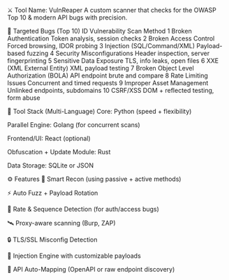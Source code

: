 ⚔️ Tool Name: VulnReaper
A custom scanner that checks for the OWASP Top 10 & modern API bugs with precision.

🎯 Targeted Bugs (Top 10)
ID	Vulnerability	Scan Method
1	Broken Authentication	Token analysis, session checks
2	Broken Access Control	Forced browsing, IDOR probing
3	Injection (SQL/Command/XML)	Payload-based fuzzing
4	Security Misconfigurations	Header inspection, server fingerprinting
5	Sensitive Data Exposure	TLS, info leaks, open files
6	XXE (XML External Entity)	XML payload testing
7	Broken Object Level Authorization (BOLA)	API endpoint brute and compare
8	Rate Limiting Issues	Concurrent and timed requests
9	Improper Asset Management	Unlinked endpoints, subdomains
10	CSRF/XSS	DOM + reflected testing, form abuse

🔧 Tool Stack (Multi-Language)
Core: Python (speed + flexibility)

Parallel Engine: Golang (for concurrent scans)

Frontend/UI: React (optional)

Obfuscation + Update Module: Rust

Data Storage: SQLite or JSON

⚙️ Features
🧠 Smart Recon (using passive + active methods)

⚡ Auto Fuzz + Payload Rotation

🔁 Rate & Sequence Detection (for auth/access bugs)

🛰️ Proxy-aware scanning (Burp, ZAP)

🔒 TLS/SSL Misconfig Detection

💉 Injection Engine with customizable payloads

🎯 API Auto-Mapping (OpenAPI or raw endpoint discovery)
